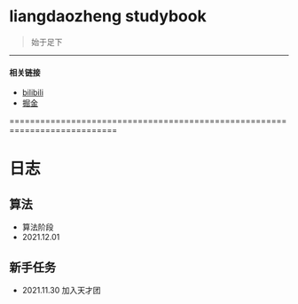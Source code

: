 # liangdaozheng studybook

>始于足下
-----------

#### 相关链接
* [bilibili](https://space.bilibili.com/484967304)
* [掘金](https://juejin.cn/user/2981531266318407)

===========================================================================

# 日志

## 算法
- 算法阶段
 - 2021.12.01 

## 新手任务

 - 2021.11.30 加入天才团
 


